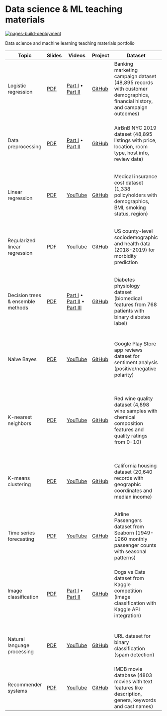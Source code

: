 # Data science & ML teaching materials

[![pages-build-deployment](https://github.com/gperdrizet/datascience-ML-teaching/actions/workflows/pages/pages-build-deployment/badge.svg)](https://github.com/gperdrizet/datascience-ML-teaching/actions/workflows/pages/pages-build-deployment)

Data science and machine learning teaching materials portfolio

| Topic | Slides | Videos | Project | Dataset | Tools/Libraries | Learning Goals |
|-------|--------|--------|---------|---------|----------------|----------------|
| Logistic regression | [PDF](slides/15-intro_to_ML-logistic_regression.pdf) | [Part I](https://youtu.be/vdCOt6sx6OQ?si=8ZzY3eEhXjovjAKG) • [Part II](https://youtu.be/1E2v33ZJ5HY?si=6IcjKWLUFNCqmcws) | [GitHub](https://github.com/gperdrizet/logistic-regression) | Banking marketing campaign dataset (48,895 records with customer demographics, financial history, and campaign outcomes) | Python, pandas, scikit-learn, matplotlib, seaborn, numpy | Binary classification, hyperparameter optimization with GridSearchCV, confusion matrix analysis, threshold tuning |
| Data preprocessing | [PDF](slides/17-EDA.pdf) | [Part I](https://youtu.be/28oflJeJMqI?si=4fKv8NjJo_rFm8DG) • [Part II](https://youtu.be/cQxeS6ZXxzs?si=1RyCOK2orwGEu_kU) | [GitHub](https://github.com/gperdrizet/data-preprocessing) | AirBnB NYC 2019 dataset (48,895 listings with price, location, room type, host info, review data) | Python, pandas, numpy, matplotlib, seaborn, scikit-learn, scipy | Data cleaning, statistical analysis, feature relationships with Chi-squared and Kruskal-Wallis tests, missing value imputation, categorical encoding, Box-Cox transformation |
| Linear regression | [PDF](slides/19-linear_regression.pdf) | [YouTube](https://youtu.be/HvAni4pZ5-g?si=TEXJrDvbelkTJIYl) | [GitHub](https://github.com/gperdrizet/linear-regression) | Medical insurance cost dataset (1,338 policyholders with demographics, BMI, smoking status, region) | Python, pandas, numpy, scikit-learn, matplotlib, seaborn | Linear relationships, least squares estimation, feature engineering, polynomial features, model evaluation metrics, class imbalance with over-sampling |
| Regularized linear regression | [PDF](slides/19-linear_regression.pdf) | [YouTube](https://youtu.be/HvAni4pZ5-g?si=TEXJrDvbelkTJIYl) | [GitHub](https://github.com/gperdrizet/regularized-linear-regression) | US county-level sociodemographic and health data (2018-2019) for morbidity prediction | Python, pandas, numpy, scikit-learn, matplotlib, seaborn | Ridge and Lasso regression (L1/L2 regularization), overfitting prevention, hyperparameter tuning, polynomial feature engineering, bias-variance tradeoff |
| Decision trees & ensemble methods | [PDF](slides/21-decision_trees.pdf) | [Part I](https://youtu.be/YjkMOjdJiQI?si=q3CYZk7zM5MIcUhX) • [Part II](https://youtu.be/zILRAjkr7SU?si=hbBLTHpKgdGKZcvN) • [Part III](https://youtu.be/0onoMLVzKWE?si=pHhTKM5vl9nRTBZj) | [GitHub](https://github.com/gperdrizet/decisiontrees-ensemble-methods) | Diabetes physiology dataset (biomedical features from 768 patients with binary diabetes label) | Python, pandas, scikit-learn, matplotlib | Decision tree construction & pruning techniques, overfitting mitigation, ensemble methods feature importance, tree visualization, hyperparameter optimization |
| Naive Bayes | [PDF](slides/23-naive_Bayes.pdf) | [YouTube](https://youtu.be/hWGyUHFztiA?si=Nu-he-7r0kT3pmxh) | [GitHub](https://github.com/gperdrizet/naive-bayes) | Google Play Store app reviews dataset for sentiment analysis (positive/negative polarity) | Python, pandas, numpy, scikit-learn, NLTK, matplotlib, seaborn, scipy | Text preprocessing with lemmatization, multiple Naive Bayes variants comparison, dimensionality reduction with PCA and Feature Agglomeration, cross-validation, NLP techniques |
| K-nearest neighbors | [PDF](slides/13-KNN.pdf) | [YouTube](https://youtu.be/zQe6WRLFYkE?si=qXzd8Y8e2qTdoWKe) | [GitHub](https://github.com/gperdrizet/k-nearest-neighbors) | Red wine quality dataset (4,898 wine samples with chemical composition features and quality ratings from 0-10) | Python, pandas, numpy, scikit-learn, matplotlib | Distance metrics (Euclidean, Manhattan), k-value selection, nearest neighbor voting, model performance evaluation with classification/regression metrics, computational complexity considerations |
| K-means clustering | [PDF](slides/25-unsupervised_learning.pdf) | [YouTube](https://youtu.be/szy8kSvOxSI?si=BM_qFisqGCpZ5xgX) | [GitHub](https://github.com/gperdrizet/k-means) | California housing dataset (20,640 records with geographic coordinates and median income) | Python, pandas, scikit-learn, numpy, matplotlib, seaborn, plotly | Unsupervised learning, clustering algorithms for market segmentation, geographic data visualization, supervised classification for cluster prediction, 2D and 3D visualization |
| Time series forecasting | [PDF](slides/26-time_series_forecasting.pdf) | [YouTube](https://youtu.be/I2NOt6HUMp4?si=zyzKRrIrR3SQmJrM) | [GitHub](https://github.com/gperdrizet/time-series) | Airline Passengers dataset from Seaborn (1949-1960 monthly passenger counts with seasonal patterns) | Python, pandas, numpy, matplotlib, seaborn, scikit-learn, pmdarima, statsmodels, scipy | Time series analysis, stationarity testing, baseline models, ARIMA modeling with auto_arima, TimeSeriesSplit validation, trend and seasonality analysis |
| Image classification | [PDF](slides/27-deep_learning_partI.pdf) | [Part I](https://youtu.be/Ml5LepY-Uk4?si=XTAe7FhfW1o0zHJb) • [Part II](slides/28-deep_learning_partII.pdf) | [GitHub](https://github.com/gperdrizet/image-classification) | Dogs vs Cats dataset from Kaggle competition (image classification with Kaggle API integration) | Python, TensorFlow/Keras, numpy, matplotlib, kaggle API, Inception-V3 | Convolutional Neural Networks, deep learning, image preprocessing, model training with GPU, hyperparameter optimization, fine-tuning Kaggle API usage, binary image classification |
| Natural language processing | [PDF](slides/29-NLP.pdf) | [YouTube](https://youtu.be/2RuIlOmkrdw?si=itan0rL3xfd5ugpe) | [GitHub](https://github.com/gperdrizet/natural-language-processing) | URL dataset for binary classification (spam detection) | Python, pandas, numpy, scikit-learn, matplotlib, seaborn, NLTK | Text preprocessing, tokenization, TF-IDF vectorization, NLP pipeline development, support vector machines/classifiers |
| Recommender systems | [PDF](slides/30-recommender_systems.pdf) | [YouTube](https://youtu.be/6FWhLhSZPww?si=5_m0vN5a3-5i3eQK) | [GitHub](https://github.com/gperdrizet/recommender-systems) | IMDB movie database (4803 movies with text features like description, genera, keywords and cast names) | Python, pandas, scikit-learn, NLTK, matplotlib | Text preprocessing, tokenization, TF-IDF vectorization, NLP pipeline development, k-nearest-neighbors |
